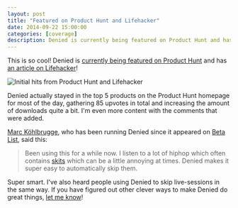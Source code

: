 ```yaml
---
layout: post
title: "Featured on Product Hunt and Lifehacker"
date: 2014-09-22 15:00:00
categories: [coverage]
description: Denied is currently being featured on Product Hunt and has an article on Lifehacker.
---
```


This is so cool! Denied is [currently being featured on Product Hunt](http://producthunt.com/posts/denied) and has [an article on Lifehacker](http://lifehacker.com/denied-automatically-skips-music-you-dont-like-in-spoti-1637540911)!

<!-- more -->

![Initial hits from Product Hunt and Lifehacker](/news/img/producthunt-lifehacker-ga.jpg)

Denied actually stayed in the top 5 products on the Product Hunt homepage for most of the day, gathering 85 upvotes in total and increasing the amount of downloads quite a bit. I'm even more content with the comments that were added.

[Marc Köhlbrugge](https://twitter.com/marckohlbrugge), who has been running Denied since it appeared on [Beta List](http://betalist.com/startups/denied), said this:

> Been using this for a while now. I listen to a lot of hiphop which often contains [skits](http://en.wikipedia.org/wiki/Hip_hop_skit) which can be a little annoying at times. Denied makes it super easy to automatically skip them.

Super smart. I've also heard people using Denied to skip live-sessions in the same way. If you have figured out other clever ways to make Denied do great things, [let me know](https://www.twitter.com/deniedapp)!
